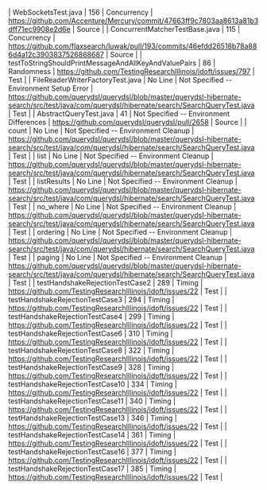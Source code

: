 | WebSocketsTest.java | 156 | Concurrency | https://github.com/Accenture/Mercury/commit/47663ff9c7803aa8613a81b3dff71ec9908e2d6e | Source |
| ConcurrentMatcherTestBase.java | 115 | Concurrency | https://github.com/flaxsearch/luwak/pull/193/commits/46efdd26518b78a886d4a12c3903837526868687 | Source |
| testToStringShouldPrintMessageAndAllKeyAndValuePairs | 86 | Randomness | https://github.com/TestingResearchIllinois/idoft/issues/797 | Test |
| FileReaderWriterFactoryTest.java | No Line | Not Specified -- Environment Setup Error | https://github.com/querydsl/querydsl/blob/master/querydsl-hibernate-search/src/test/java/com/querydsl/hibernate/search/SearchQueryTest.java | Test |
| AbstractQueryTest.java | 41 | Not Specified -- Environment Differences | https://github.com/querydsl/querydsl/pull/2658 | Source |
| count | No Line | Not Specified -- Environment Cleanup | https://github.com/querydsl/querydsl/blob/master/querydsl-hibernate-search/src/test/java/com/querydsl/hibernate/search/SearchQueryTest.java | Test |
| list | No Line | Not Specified -- Environment Cleanup | https://github.com/querydsl/querydsl/blob/master/querydsl-hibernate-search/src/test/java/com/querydsl/hibernate/search/SearchQueryTest.java | Test |
| listResults | No Line | Not Specified -- Environment Cleanup | https://github.com/querydsl/querydsl/blob/master/querydsl-hibernate-search/src/test/java/com/querydsl/hibernate/search/SearchQueryTest.java | Test |
| no_where | No Line | Not Specified -- Environment Cleanup | https://github.com/querydsl/querydsl/blob/master/querydsl-hibernate-search/src/test/java/com/querydsl/hibernate/search/SearchQueryTest.java | Test |
| ordering | No Line | Not Specified -- Environment Cleanup | https://github.com/querydsl/querydsl/blob/master/querydsl-hibernate-search/src/test/java/com/querydsl/hibernate/search/SearchQueryTest.java | Test |
| paging | No Line | Not Specified -- Environment Cleanup | https://github.com/querydsl/querydsl/blob/master/querydsl-hibernate-search/src/test/java/com/querydsl/hibernate/search/SearchQueryTest.java | Test |
| testHandshakeRejectionTestCase2 | 289 | Timing | https://github.com/TestingResearchIllinois/idoft/issues/22 | Test |
| testHandshakeRejectionTestCase3 | 294 | Timing | https://github.com/TestingResearchIllinois/idoft/issues/22 | Test |
| testHandshakeRejectionTestCase4 | 299 | Timing | https://github.com/TestingResearchIllinois/idoft/issues/22 | Test |
| testHandshakeRejectionTestCase6 | 310 | Timing | https://github.com/TestingResearchIllinois/idoft/issues/22 | Test |
| testHandshakeRejectionTestCase8 | 322 | Timing | https://github.com/TestingResearchIllinois/idoft/issues/22 | Test |
| testHandshakeRejectionTestCase9 | 328 | Timing | https://github.com/TestingResearchIllinois/idoft/issues/22 | Test |
| testHandshakeRejectionTestCase10 | 334 | Timing | https://github.com/TestingResearchIllinois/idoft/issues/22 | Test |
| testHandshakeRejectionTestCase11 | 340 | Timing | https://github.com/TestingResearchIllinois/idoft/issues/22 | Test |
| testHandshakeRejectionTestCase13 | 346 | Timing | https://github.com/TestingResearchIllinois/idoft/issues/22 | Test |
| testHandshakeRejectionTestCase14 | 361 | Timing | https://github.com/TestingResearchIllinois/idoft/issues/22 | Test |
| testHandshakeRejectionTestCase16 | 377 | Timing | https://github.com/TestingResearchIllinois/idoft/issues/22 | Test |
| testHandshakeRejectionTestCase17 | 385 | Timing | https://github.com/TestingResearchIllinois/idoft/issues/22 | Test |
